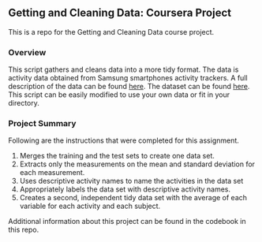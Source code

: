 ## Getting and Cleaning Data: Coursera Project

This is a repo for the Getting and Cleaning Data course project.

### Overview

This script gathers and cleans data into a more tidy format.  The data is activity data obtained from Samsung smartphones activity trackers.
A full description of the data can be found [here](http://archive.ics.uci.edu/ml/datasets/Human+Activity+Recognition+Using+Smartphones).
The dataset can be found [here](https://d396qusza40orc.cloudfront.net/getdata%2Fprojectfiles%2FUCI%20HAR%20Dataset.zip).  This script can be easily modified to use your own data or fit in your directory.

### Project Summary
Following are the instructions that were completed for this assignment.
1. Merges the training and the test sets to create one data set.
2. Extracts only the measurements on the mean and standard deviation for each measurement. 
3. Uses descriptive activity names to name the activities in the data set
4. Appropriately labels the data set with descriptive activity names. 
5. Creates a second, independent tidy data set with the average of each variable for each activity and each subject. 

Additional information about this project can be found in the codebook in this repo.
